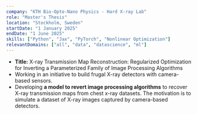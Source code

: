 ```yaml
---
company: "KTH Bio-Opto-Nano Physics - Hard X-ray Lab"
role: "Master's Thesis"
location: "Stockholm, Sweden"
startDate: "1 January 2025"
endDate: "1 June 2025"
skills: ["Python", "Jax", "PyTorch", "Nonlinear Optimization"]
relevantDomains: ["all", "data", "datascience", "ml"]
---
```


- **Title:** X-ray Transmission Map Reconstruction: Regularized Optimization for Inverting a Parameterized Family of Image Processing Algorithms
- Working in an initiative to build frugal X-ray detectors with camera-based sensors. 
- Developing **a model to revert image processing algorithms** to recover X-ray transmission maps from chest x-ray datasets.
  The motivation is to simulate a dataset of X-ray images captured by camera-based detectors. 
